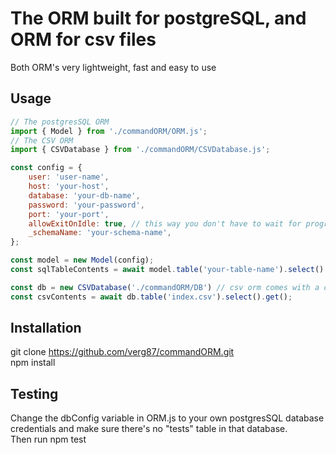 # The ORM built for postgreSQL, and ORM for csv files
Both ORM's very lightweight, fast and easy to use
## Usage
``` javascript
// The postgresSQL ORM
import { Model } from './commandORM/ORM.js';
// The CSV ORM
import { CSVDatabase } from './commandORM/CSVDatabase.js';

const config = {
    user: 'user-name',
    host: 'your-host', 
    database: 'your-db-name',
    password: 'your-password',
    port: 'your-port',
    allowExitOnIdle: true, // this way you don't have to wait for program to finish after the query
    _schemaName: 'your-schema-name',
};

const model = new Model(config);
const sqlTableContents = await model.table('your-table-name').select().get();

const db = new CSVDatabase('./commandORM/DB') // csv orm comes with a csv
const csvContents = await db.table('index.csv').select().get();
```
## Installation
git clone https://github.com/verg87/commandORM.git  
npm install  
## Testing  
Change the dbConfig variable in ORM.js to your own postgresSQL database credentials and make sure there's no "tests" table in that database.  
Then run npm test 
